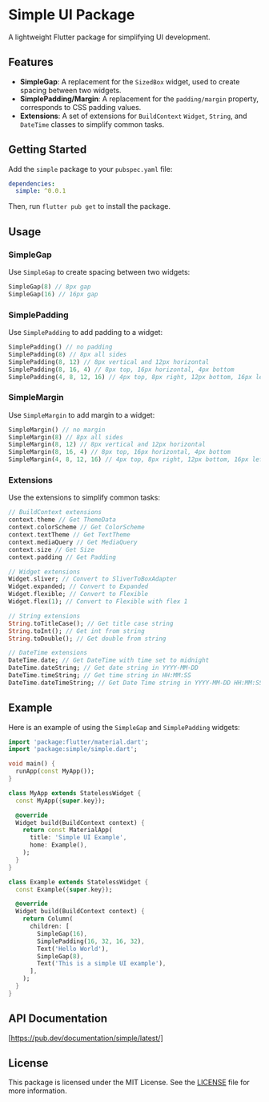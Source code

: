 **Simple UI Package**
======================

A lightweight Flutter package for simplifying UI development.

**Features**
------------

*   **SimpleGap**: A replacement for the `SizedBox` widget, used to create spacing between two widgets.
*   **SimplePadding/Margin**: A replacement for the `padding/margin` property, corresponds to CSS padding values.
*   **Extensions**: A set of extensions for `BuildContext` `Widget`, `String`, and `DateTime` classes to simplify common tasks.

**Getting Started**
-------------------

Add the `simple` package to your `pubspec.yaml` file:

```yml
dependencies:
  simple: ^0.0.1
```

Then, run `flutter pub get` to install the package.

**Usage**
---------

### SimpleGap

Use `SimpleGap` to create spacing between two widgets:

```dart
SimpleGap(8) // 8px gap
SimpleGap(16) // 16px gap
```

### SimplePadding

Use `SimplePadding` to add padding to a widget:

```dart
SimplePadding() // no padding
SimplePadding(8) // 8px all sides
SimplePadding(8, 12) // 8px vertical and 12px horizontal
SimplePadding(8, 16, 4) // 8px top, 16px horizontal, 4px bottom
SimplePadding(4, 8, 12, 16) // 4px top, 8px right, 12px bottom, 16px left
```

### SimpleMargin

Use `SimpleMargin` to add margin to a widget:

```dart
SimpleMargin() // no margin
SimpleMargin(8) // 8px all sides
SimpleMargin(8, 12) // 8px vertical and 12px horizontal
SimpleMargin(8, 16, 4) // 8px top, 16px horizontal, 4px bottom
SimpleMargin(4, 8, 12, 16) // 4px top, 8px right, 12px bottom, 16px left
```

### Extensions

Use the extensions to simplify common tasks:

```dart
// BuildContext extensions
context.theme // Get ThemeData
context.colorScheme // Get ColorScheme
context.textTheme // Get TextTheme
context.mediaQuery // Get MediaQuery
context.size // Get Size
context.padding // Get Padding

// Widget extensions
Widget.sliver; // Convert to SliverToBoxAdapter
Widget.expanded; // Convert to Expanded
Widget.flexible; // Convert to Flexible
Widget.flex(1); // Convert to Flexible with flex 1

// String extensions
String.toTitleCase(); // Get title case string
String.toInt(); // Get int from string
String.toDouble(); // Get double from string

// DateTime extensions
DateTime.date; // Get DateTime with time set to midnight
DateTime.dateString; // Get date string in YYYY-MM-DD
DateTime.timeString; // Get time string in HH:MM:SS
DateTime.dateTimeString; // Get Date Time string in YYYY-MM-DD HH:MM:SS
```

**Example**
-----------

Here is an example of using the `SimpleGap` and `SimplePadding` widgets:

```dart
import 'package:flutter/material.dart';
import 'package:simple/simple.dart';

void main() {
  runApp(const MyApp());
}

class MyApp extends StatelessWidget {
  const MyApp({super.key});

  @override
  Widget build(BuildContext context) {
    return const MaterialApp(
      title: 'Simple UI Example',
      home: Example(),
    );
  }
}

class Example extends StatelessWidget {
  const Example({super.key});

  @override
  Widget build(BuildContext context) {
    return Column(
      children: [
        SimpleGap(16),
        SimplePadding(16, 32, 16, 32),
        Text('Hello World'),
        SimpleGap(8),
        Text('This is a simple UI example'),
      ],
    );
  }
}
```

**API Documentation**
--------------------

[https://pub.dev/documentation/simple/latest/]

**License**
----------

This package is licensed under the MIT License. See the [LICENSE](https://github.com/codingmitra/simple_ui/blob/master/LICENSE) file for more information.
